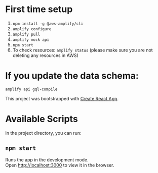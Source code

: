 # First time setup

1. `npm install -g @aws-amplify/cli`
2. `amplify configure`
3. `amplify pull`
4. `amplify mock api`
5. `npm start`
6. To check resources: `amplify status` (please make sure you are not deleting any resources in AWS)

# If you update the data schema:
`amplify api gql-compile`

This project was bootstrapped with [Create React App](https://github.com/facebook/create-react-app).

# Available Scripts

In the project directory, you can run:

## `npm start`

Runs the app in the development mode.<br />
Open [http://localhost:3000](http://localhost:3000) to view it in the browser.
